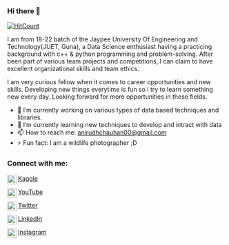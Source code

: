 ### Hi there 👋

[![HitCount](http://hits.dwyl.com/Anirudh-Chauhan/Anirudh-Chauhan.svg)](http://hits.dwyl.com/Anirudh-Chauhan/Anirudh-Chauhan)

I am from 18-22 batch of the Jaypee University Of Engineering and Technology(JUET, Guna), a Data Science enthusiast having a practicing background with c++ & python programming and problem-solving. 
After been part of various team projects and competitions, I can claim to have excellent organizational skills and team ethics.

I am very curious fellow when it comes to career opportunities and new skills. 
Developing new things everytime is fun so i try to learn something new every day. Looking forward for more opportunities in these fields.


- 🔭 I’m currently working on various types of data based techniques and libraries.
- 🌱 I’m currently learning new techniques to develop and intract with data
- 📫 How to reach me: anirudhchauhan00@gmail.com
- ⚡ Fun fact: I am a wildlife photographer ;D


### Connect with me:


<img align="left" alt="Anirudh | Kaggle" width="22px" src="https://github.com/simple-icons/simple-icons/blob/develop/icons/kaggle.svg" />[Kaggle](https://www.kaggle.com/anirudhchauhan)

<img align="left" alt="Anirudh | YouTube" width="22px" src="https://cdn.jsdelivr.net/npm/simple-icons@v3/icons/youtube.svg" />[YouTube](https://www.youtube.com/channel/UCWPlGsv4UHVdEJgKfsNGTMQ?view_as=subscriber)

<img align="left" alt="Anirudh | Twitter" width="22px" src="https://cdn.jsdelivr.net/npm/simple-icons@v3/icons/twitter.svg" />[Twitter](https://twitter.com/home)

<img align="left" alt="Anirudh | LinkedIn" width="22px" src="https://cdn.jsdelivr.net/npm/simple-icons@v3/icons/linkedin.svg" />[LinkedIn](https://www.linkedin.com/in/anirudh-singh-chauhan/)

<img align="left" alt="Anirudh | Instagram" width="22px" src="https://cdn.jsdelivr.net/npm/simple-icons@v3/icons/instagram.svg" />[Instagram](https://www.instagram.com/_mu.sa.fir_)



<br />


<!--
### Languages and Tools:


[<img align="left" alt="Visual Studio Code" width="26px" src="https://raw.githubusercontent.com/github/explore/80688e429a7d4ef2fca1e82350fe8e3517d3494d/topics/visual-studio-code/visual-studio-code.png" />][webdevplaylist]

[<img align="left" alt="HTML5" width="26px" src="https://raw.githubusercontent.com/github/explore/80688e429a7d4ef2fca1e82350fe8e3517d3494d/topics/html/html.png" />][webdevplaylist]

[<img align="left" alt="CSS3" width="26px" src="https://raw.githubusercontent.com/github/explore/80688e429a7d4ef2fca1e82350fe8e3517d3494d/topics/css/css.png" />][cssplaylist]

[<img align="left" alt="Sass" width="26px" src="https://raw.githubusercontent.com/github/explore/80688e429a7d4ef2fca1e82350fe8e3517d3494d/topics/sass/sass.png" />][cssplaylist]

[<img align="left" alt="JavaScript" width="26px" src="https://raw.githubusercontent.com/github/explore/80688e429a7d4ef2fca1e82350fe8e3517d3494d/topics/javascript/javascript.png" />][jsplaylist]

[<img align="left" alt="React" width="26px" src="https://raw.githubusercontent.com/github/explore/80688e429a7d4ef2fca1e82350fe8e3517d3494d/topics/react/react.png" />][reactplaylist]

[<img align="left" alt="Gatsby" width="26px" src="https://raw.githubusercontent.com/github/explore/e94815998e4e0713912fed477a1f346ec04c3da2/topics/gatsby/gatsby.png" />][webdevplaylist]

[<img align="left" alt="GraphQL" width="26px" src="https://raw.githubusercontent.com/github/explore/80688e429a7d4ef2fca1e82350fe8e3517d3494d/topics/graphql/graphql.png" />][webdevplaylist]

[<img align="left" alt="Node.js" width="26px" src="https://raw.githubusercontent.com/github/explore/80688e429a7d4ef2fca1e82350fe8e3517d3494d/topics/nodejs/nodejs.png" />][webdevplaylist]

[<img align="left" alt="Deno" width="26px" src="https://raw.githubusercontent.com/github/explore/361e2821e2dea67711cde99c9c40ed357061cf27/topics/deno/deno.png" />][webdevplaylist]

[<img align="left" alt="SQL" width="26px" src="https://raw.githubusercontent.com/github/explore/80688e429a7d4ef2fca1e82350fe8e3517d3494d/topics/sql/sql.png" />][webdevplaylist]

[<img align="left" alt="MySQL" width="26px" src="https://raw.githubusercontent.com/github/explore/80688e429a7d4ef2fca1e82350fe8e3517d3494d/topics/mysql/mysql.png" />][webdevplaylist]

[<img align="left" alt="MongoDB" width="26px" src="https://raw.githubusercontent.com/github/explore/80688e429a7d4ef2fca1e82350fe8e3517d3494d/topics/mongodb/mongodb.png" />][webdevplaylist]

[<img align="left" alt="Git" width="26px" src="https://raw.githubusercontent.com/github/explore/80688e429a7d4ef2fca1e82350fe8e3517d3494d/topics/git/git.png" />][webdevplaylist]

[<img align="left" alt="GitHub" width="26px" src="https://raw.githubusercontent.com/github/explore/78df643247d429f6cc873026c0622819ad797942/topics/github/github.png" />][webdevplaylist]

[<img align="left" alt="Terminal" width="26px" src="https://raw.githubusercontent.com/github/explore/80688e429a7d4ef2fca1e82350fe8e3517d3494d/topics/terminal/terminal.png" />][webdevplaylist]



<br />


<details>
  
	<summary>:zap: GitHub Stats</summary>

 
	<img align="left" alt="codeSTACKr's GitHub Stats" src="https://github-readme-stats.codestackr.vercel.app/api?username=codeSTACKr&show_icons=true&hide_border=true" />



</details>
-->




